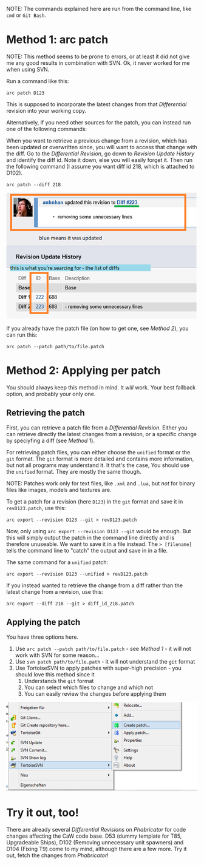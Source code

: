 NOTE: The commands explained here are run from the command line, like `cmd` or `Git Bash`.

Method 1: arc patch
===================

NOTE: This method seems to be prone to errors, or at least it did not give me any good results in combination with SVN. Ok, it never worked for me when using SVN.

Run a command like this:

```
arc patch D123
```

This is supposed to incorporate the latest changes from that _Differential_ revision into your working copy.

Alternatively, if you need other sources for the patch, you can instead run one of the following commands:

When you want to retrieve a previous change from a revision, which has been updated or overwritten since, you will want to access that change with the diff. Go to the _Differential Revision_, go down to _Revision Update History_ and identify the diff id. Note it down, else you will easily forget it. Then run the following command (I assume you want diff id 218, which is attached to D102).

```
arc patch --diff 218
```

 ![How to get the diff id](img/diff_id.png)

If you already have the patch file (on how to get one, see _Method 2_), you can run this:

```
arc patch --patch path/to/file.patch
```

Method 2: Applying per patch
============================

You should always keep this method in mind. It _will_ work. Your best fallback option, and probably your only one.

Retrieving the patch
--------------------

First, you can retrieve a patch file from a _Differential Revision_. Either you can retrieve directly the latest changes from a revision, or a specific change by speciyfing a diff (see _Method 1_).

For retrieving patch files, you can either choose the `unified` format or the `git` format. The `git` format is more detailed and contains more information, but not all programs may understand it. It that's the case, You should use the `unified` format. They are mostly the same though.

NOTE: Patches work only for text files, like `.xml` and `.lua`, but _not_ for binary files like images, models and textures are.

To get a patch for a revision (here `D123`) in the `git` format and save it in `revD123.patch`, use this:

```
arc export --revision D123 --git > revD123.patch
```

Now, only using `arc export --revision D123 --git` would be enough. But this will simply output the patch in the command line directly and is therefore unuseable. We want to save it in a file instead. The `> [filename]` tells the command line to "catch" the output and save in in a file.

The same command for a `unified` patch:

```
arc export --revision D123 --unified > revD123.patch
```

If you instead wanted to retrieve the change from a diff rather than the latest change from a revision, use this:

```
arc export --diff 218 --git > diff_id_218.patch
```

Applying the patch
------------------

You have three options here.

 1. Use `arc patch --patch path/to/file.patch` - see _Method 1_ - it will not work with SVN for some reason...
 2. Use `svn patch path/to/file.path` - it will not understand the `git` format
 3. Use TortoiseSVN to apply patches with super-high precision - you should love this method since it
    1. Understands the `git` format
    2. You can select which files to change and which not
    3. You can easily review the changes before applying them

 ![TortoiseSVN Power](img/tortoisesvn_patch.png)

Try it out, too!
================

There are already several _Differential Revisions_ on _Phabricator_ for code changes affecting the CaW code base. D53 (dummy template for T85, Upgradeable Ships), D102 (Removing unnecessary unit spawners) and D104 (Fixing T9) come to my mind, although there are a few more. Try it out, fetch the changes from _Phabricator_!
